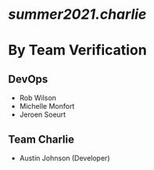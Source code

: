 # *summer2021.charlie*

# **By Team Verification**

## DevOps
- Rob Wilson
- Michelle Monfort
- Jeroen Soeurt


## Team Charlie
- Austin Johnson (Developer)
